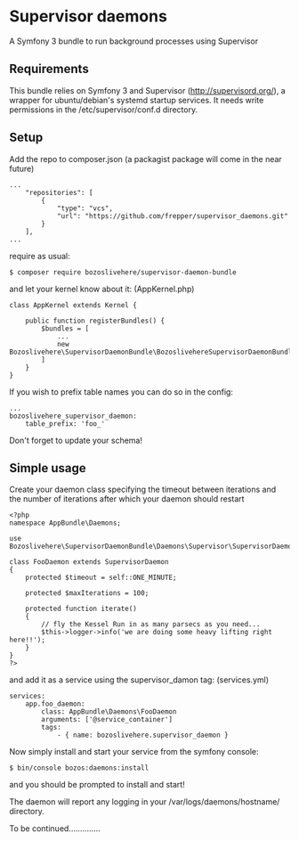 Supervisor daemons
===

A Symfony 3 bundle to run background processes using Supervisor

Requirements
---
This bundle relies on Symfony 3 and Supervisor (http://supervisord.org/), a wrapper for ubuntu/debian's systemd startup services.
It needs write permissions in the /etc/supervisor/conf.d directory.

Setup
---
Add the repo to composer.json (a packagist package will come in the near future)
```
...
    "repositories": [
        {
            "type": "vcs",
            "url": "https://github.com/frepper/supervisor_daemons.git"
        }
    ],
...
```
require as usual:
```
$ composer require bozoslivehere/supervisor-daemon-bundle
```
and let your kernel know about it:
(AppKernel.php)
```
class AppKernel extends Kernel {

    public function registerBundles() {
        $bundles = [
            ...
            new Bozoslivehere\SupervisorDaemonBundle\BozoslivehereSupervisorDaemonBundle(),
        ]
    }
}
```
If you wish to prefix table names you can do so in the config:
```
...
bozoslivehere_supervisor_daemon:
    table_prefix: 'foo_'
```

Don't forget to update your schema!


Simple usage
---
Create your daemon class specifying the timeout between iterations and the number of iterations 
after which your daemon should restart
```
<?php
namespace AppBundle\Daemons;

use Bozoslivehere\SupervisorDaemonBundle\Daemons\Supervisor\SupervisorDaemon;

class FooDaemon extends SupervisorDaemon
{
    protected $timeout = self::ONE_MINUTE;

    protected $maxIterations = 100;

    protected function iterate()
    {
        // fly the Kessel Run in as many parsecs as you need...
        $this->logger->info('we are doing some heavy lifting right here!!');
    }
}
?>
```

and add it as a service using the supervisor_damon tag:
(services.yml)
```
services:
    app.foo_daemon:
        class: AppBundle\Daemons\FooDaemon
        arguments: ['@service_container']
        tags:
            - { name: bozoslivehere.supervisor_daemon }
```
Now simply install and start your service from the symfony console:
```
$ bin/console bozos:daemons:install
```
and you should be prompted to install and start!

The daemon will report any logging in your <project directory>/var/logs/daemons/hostname/ directory.

To be continued..............
